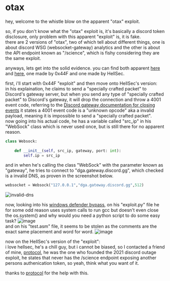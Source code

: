 # otax
hey, welcome to the whistle blow on the apparent "otax" exploit.

so, if you don't know what the "otax" exploit is, it's basically a discord token disclosure, only problem with this apparent "exploit" is, it is fake. <br>
there are 2 versions of "otax", two of which tell about different things, one is about discord WSG (websocket-gateway) analytics and the other is about the API endpoint known as "/science", which is fishy considering they are the same exploit. <br>

anyways, lets get into the solid evidence.
you can find both apparent [here](https://github.com/0x44F/otax) and [here](https://github.com/IRIS-Team/DiscordNoAuth0day), one made by 0x44F and one made by HellSec. <br>

first, i'll start with 0x44F "exploit" and then move onto HellSec's version:<br>
in his explaination, he claims to send a "specially crafted packet" to Discord's gateway server, but when you send any type of "specially crafted packet" to Discord's gateway, it will drop the connection and throw a 4001 event code, referring to the [Discord gateway documentation for closing events](https://discord.com/developers/docs/topics/opcodes-and-status-codes#gateway-close-event-codes) it states a 4001 event code is a "unknown opcode" aka a invalid payload, meaning it is impossible to send a "specially crafted packet". <br>
now going into his actual code, he has a variable called "src_ip" in his "WebSock" class which is never used once, but is still there for no apparent reason.
```python
class Websock:
  
    def __init__(self, src_ip, gateway, port: int):
        self.ip = src_ip
```
and in when he's calling the class "WebSock" with the parameter known as "gateway", he tries to connect to "dga.gateway.discord.gg", which checked is a invalid DNS, as proven in the screenshot below.
```python
websocket = Websock("127.0.0.1","dga.gateway.discord.gg",512)
``` 
![invalid-dns](https://user-images.githubusercontent.com/74681745/132074577-52f89206-2414-43fe-9e55-d5bf08d2ac3a.png) <br>

now, looking into his [windows defender bypass](https://github.com/0x44F/Windows-defender-bypass), on his "exploit.py" file he for some odd reason uses system calls to run gcc but doesn't even close the os.system() and why would you need a python script to do some easy task? 
![image](https://user-images.githubusercontent.com/74681745/132074999-3469724b-5c05-432d-8248-1cd1fbab34e9.png) <br>
and on his "test.asm" file, it seems to be stolen as the comments are the exact same placement and word for word.
![image](https://user-images.githubusercontent.com/74681745/132075141-e54b260a-2280-4a4a-877e-d0f16f9d2263.png) <br>

now on the HellSec's version of the "exploit":<br>
i love hellsec, he's a chill guy, but i cannot be biased, so I contacted a friend of mine, [protocol](https://github.com/unenjoyable/discord-server-outage-exploit), he was the one who founded the 2021 discord outage exploit, he states that never has the /science endpoint exposing another persons authenication token, so yeah, think what you want of it. <br>

thanks to [protocol](https://github.com/unenjoyable/) for the help with this. <br>
